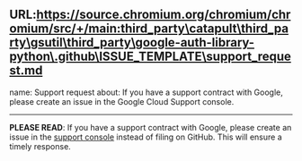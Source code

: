 URL:https://source.chromium.org/chromium/chromium/src/+/main:third_party\catapult\third_party\gsutil\third_party\google-auth-library-python\.github\ISSUE_TEMPLATE\support_request.md
---
name: Support request
about: If you have a support contract with Google, please create an issue in the Google Cloud Support console.

---

**PLEASE READ**: If you have a support contract with Google, please create an issue in the [support console](https://cloud.google.com/support/) instead of filing on GitHub. This will ensure a timely response.
